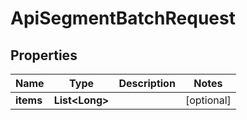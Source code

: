

# ApiSegmentBatchRequest


## Properties

Name | Type | Description | Notes
------------ | ------------- | ------------- | -------------
**items** | **List&lt;Long&gt;** |  |  [optional]



